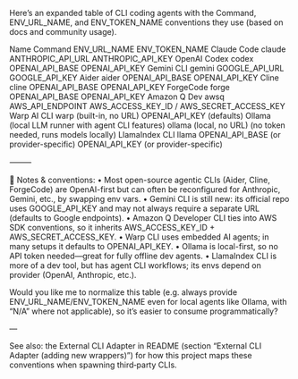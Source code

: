 Here’s an expanded table of CLI coding agents with the Command, ENV_URL_NAME, and ENV_TOKEN_NAME conventions they use (based on docs and community usage).

Name	Command	ENV_URL_NAME	ENV_TOKEN_NAME
Claude Code	claude	ANTHROPIC_API_URL	ANTHROPIC_API_KEY
OpenAI Codex	codex	OPENAI_API_BASE	OPENAI_API_KEY
Gemini CLI	gemini	GOOGLE_API_URL	GOOGLE_API_KEY
Aider	aider	OPENAI_API_BASE	OPENAI_API_KEY
Cline	cline	OPENAI_API_BASE	OPENAI_API_KEY
ForgeCode	forge	OPENAI_API_BASE	OPENAI_API_KEY
Amazon Q Dev	awsq	AWS_API_ENDPOINT	AWS_ACCESS_KEY_ID / AWS_SECRET_ACCESS_KEY
Warp AI CLI	warp	(built-in, no URL)	OPENAI_API_KEY (defaults)
Ollama (local LLM runner with agent CLI features)	ollama	(local, no URL)	(no token needed, runs models locally)
LlamaIndex CLI	llama	OPENAI_API_BASE (or provider-specific)	OPENAI_API_KEY (or provider-specific)


⸻

🔑 Notes & conventions:
	•	Most open-source agentic CLIs (Aider, Cline, ForgeCode) are OpenAI-first but can often be reconfigured for Anthropic, Gemini, etc., by swapping env vars.
	•	Gemini CLI is still new: its official repo uses GOOGLE_API_KEY and may not always require a separate URL (defaults to Google endpoints).
	•	Amazon Q Developer CLI ties into AWS SDK conventions, so it inherits AWS_ACCESS_KEY_ID + AWS_SECRET_ACCESS_KEY.
	•	Warp CLI uses embedded AI agents; in many setups it defaults to OPENAI_API_KEY.
	•	Ollama is local-first, so no API token needed—great for fully offline dev agents.
	•	LlamaIndex CLI is more of a dev tool, but has agent CLI workflows; its envs depend on provider (OpenAI, Anthropic, etc.).

Would you like me to normalize this table (e.g. always provide ENV_URL_NAME/ENV_TOKEN_NAME even for local agents like Ollama, with “N/A” where not applicable), so it’s easier to consume programmatically?

—

See also: the External CLI Adapter in README (section “External CLI Adapter (adding new wrappers)”) for how this project maps these conventions when spawning third‑party CLIs.
